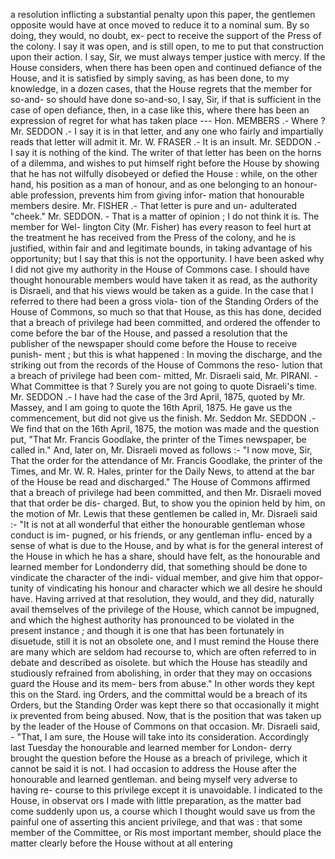 a resolution inflicting a substantial penalty upon this paper, the gentlemen opposite would have at once moved to reduce it to a nominal sum. By so doing, they would, no doubt, ex- pect to receive the support of the Press of the colony. I say it was open, and is still open, to me to put that construction upon their action. I say, Sir, we must always temper justice with mercy. If the House considers, when there has been open and continued defiance of the House, and it is satisfied by simply saving, as has been done, to my knowledge, in a dozen cases, that the House regrets that the member for so-and- so should have done so-and-so, I say, Sir, if that is sufficient in the case of open defiance, then, in a case like this, where there has been an expression of regret for what has taken place --- Hon. MEMBERS .- Where ? Mr. SEDDON .- I say it is in that letter, and any one who fairly and impartially reads that letter will admit it. Mr. W. FRASER .- It is an insult. Mr. SEDDON .- I say it is nothing of the kind. The writer of that letter has been on the horns of a dilemma, and wishes to put himself right before the House by showing that he has not wilfully disobeyed or defied the House : while, on the other hand, his position as a man of honour, and as one belonging to an honour- able profession, prevents him from giving infor- mation that honourable members desire. Mr. FISHER .- That letter is pure and un- adulterated "cheek." Mr. SEDDON. - That is a matter of opinion ; I do not think it is. The member for Wel- lington City (Mr. Fisher) has every reason to feel hurt at the treatment he has received from the Press of the colony, and he is justified, within fair and and legitimate bounds, in taking advantage of his opportunity; but I say that this is not the opportunity. I have been asked why I did not give my authority in the House of Commons case. I should have thought honourable members would have taken it as read, as the authority is Disraeli, and that his views would be taken as a guide. In the case that I referred to there had been a gross viola- tion of the Standing Orders of the House of Commons, so much so that that House, as this has done, decided that a breach of privilege had been committed, and ordered the offender to come before the bar of the House, and passed a resolution that the publisher of the newspaper should come before the House to receive punish- ment ; but this is what happened : In moving the discharge, and the striking out from the records of the House of Commons the reso- lution that a breach of privilege had been com- mitted, Mr. Disraeli said, Mr. PIRANI. - What Committee is that ? Surely you are not going to quote Disraeli's time. Mr. SEDDON .- I have had the case of the 3rd April, 1875, quoted by Mr. Massey, and I am going to quote the 16th April, 1875. He gave us the commencement, but did not give us the finish. Mr. Seddon Mr. SEDDON .- We find that on the 16th April, 1875, the motion was made and the question put, "That Mr. Francis Goodlake, the printer of the Times newspaper, be called in." And, later on, Mr. Disraeli moved as follows :- "I now move, Sir, That the order for the attendance of Mr. Francis Goodlake, the printer of the Times, and Mr. W. R. Hales, printer for the Daily News, to attend at the bar of the House be read and discharged." The House of Commons affirmed that a breach of privilege had been committed, and then Mr. Disraeli moved that that order be dis- charged. But, to show you the opinion held by him, on the motion of Mr. Lewis that these gentlemen be called in, Mr. Disraeli said :- "It is not at all wonderful that either the honourable gentleman whose conduct is im- pugned, or his friends, or any gentleman influ- enced by a sense of what is due to the House, and by what is for the general interest of the House in which he has a share, should have felt, as the honourable and learned member for Londonderry did, that something should be done to vindicate the character of the indi- vidual member, and give him that oppor- tunity of vindicating his honour and character which we all desire he should have. Having arrived at that resolution, they would, and they did, naturally avail themselves of the privilege of the House, which cannot be impugned, and which the highest authority has pronounced to be violated in the present instance ; and though it is one that has been fortunately in disuetude, still it is not an obsolete one, and I must remind the House there are many which are seldom had recourse to, which are often referred to in debate and described as oisolete. but which the House has steadily and studiously refrained from abolishing, in order that they may on occasions guard the House and its mem- bers from abuse." In other words they kept this on the Stard. ing Orders, and the committal would be a breach of its Orders, but the Standing Order was kept there so that occasionally it might ix prevented from being abused. Now, that is the position that was taken up by the leader of the House of Commons on that occasion. Mr. Disraeli said, - "That, I am sure, the House will take into its consideration. Accordingly last Tuesday the honourable and learned member for London- derry brought the question before the House as a breach of privilege, which it cannot be said it is not. I had occasion to address the House after the honourable and learned gentleman. and being myself very adverse to having re- course to this privilege except it is unavoidable. I indicated to the House, in observat ors I made with little preparation, as the matter bad come suddenly upon us, a course which I thought would save us from the painful one of asserting this ancient privilege, and that was : that some member of the Committee, or Ris most important member, should place the matter clearly before the House without at all entering 